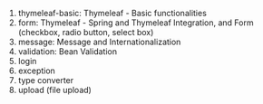 1. thymeleaf-basic: Thymeleaf - Basic functionalities
2. form: Thymeleaf - Spring and Thymeleaf Integration, and Form (checkbox, radio button, select box)
3. message: Message and Internationalization
4. validation: Bean Validation
5. login
6. exception
7. type converter
8. upload (file upload)
